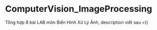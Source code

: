 # ComputerVision_ImageProcessing
Tổng hợp 8 bài LAB môn Biến Hình Xử Lý Ảnh, description viết sau =))
